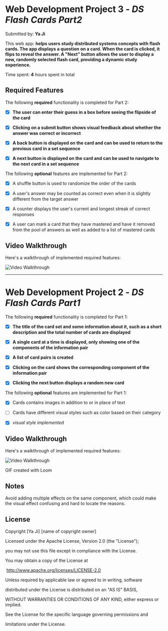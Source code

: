 # Web Development Project 3 - *DS Flash Cards Part2*




Submitted by: **Ya Ji**



This web app: **helps users study distributed systems concepts with flash cards. The app displays a question on a card. When the card is clicked, it flips to reveal the answer. A "Next" button allows the user to display a new, randomly selected flash card, providing a dynamic study experience.**



Time spent: **4** hours spent in total



## Required Features
The following **required** functionality is completed for Part 2:



- [x] **The user can enter their guess in a box before seeing the flipside of the card**
- [x] **Clicking on a submit button shows visual feedback about whether the answer was correct or incorrect**
- [x] **A back button is displayed on the card and can be used to return to the previous card in a set sequence**
- [x] **A next button is displayed on the card and can be used to navigate to the next card in a set sequence**



The following **optional** features are implemented for Part 2:



- [x] A shuffle button is used to randomize the order of the cards
- [x] A user's answer may be counted as correct even when it is slightly different from the target answer
- [x] A counter displays the user's current and longest streak of correct responses
- [x] A user can mark a card that they have mastered and have it removed from the pool of answers as well as added to a list of mastered cards



## Video Walkthrough



Here's a walkthrough of implemented required features:

<img src='https://private-user-images.githubusercontent.com/181181004/423332647-f3e3bdf7-ea47-4f50-9084-f5d3c8bd439d.gif?jwt=eyJhbGciOiJIUzI1NiIsInR5cCI6IkpXVCJ9.eyJpc3MiOiJnaXRodWIuY29tIiwiYXVkIjoicmF3LmdpdGh1YnVzZXJjb250ZW50LmNvbSIsImtleSI6ImtleTUiLCJleHAiOjE3NDIxOTIyNzcsIm5iZiI6MTc0MjE5MTk3NywicGF0aCI6Ii8xODExODEwMDQvNDIzMzMyNjQ3LWYzZTNiZGY3LWVhNDctNGY1MC05MDg0LWY1ZDNjOGJkNDM5ZC5naWY_WC1BbXotQWxnb3JpdGhtPUFXUzQtSE1BQy1TSEEyNTYmWC1BbXotQ3JlZGVudGlhbD1BS0lBVkNPRFlMU0E1M1BRSzRaQSUyRjIwMjUwMzE3JTJGdXMtZWFzdC0xJTJGczMlMkZhd3M0X3JlcXVlc3QmWC1BbXotRGF0ZT0yMDI1MDMxN1QwNjEyNTdaJlgtQW16LUV4cGlyZXM9MzAwJlgtQW16LVNpZ25hdHVyZT05MjQzMDVkZDIwYTg4YzM1ZTg4ODBlZjQyMWQwYWYzOGJkNzM1M2IzZTFkYmY5Mjk4OWI5ZTAwNDg1ZWYwODQ0JlgtQW16LVNpZ25lZEhlYWRlcnM9aG9zdCJ9.gisKDIHJBlfU9MbE7zUDznEVo_88QyFO5Bvp9Mq1n9A' width='' alt='Video Walkthrough' />

---
# Web Development Project 2 - *DS Flash Cards Part1*


The following **required** functionality is completed for Part 1:



- [x] **The title of the card set and some information about it, such as a short description and the total number of cards are displayed**

- [x] **A single card at a time is displayed, only showing one of the components of the information pair**

- [x] **A list of card pairs is created**

- [x] **Clicking on the card shows the corresponding component of the information pair**

- [x] **Clicking the next button displays a random new card**



The following **optional** features are implemented for Part 1:



- [x] Cards contains images in addition to or in place of text

- [ ] Cards have different visual styles such as color based on their category

- [x] *visual style implemented*



## Video Walkthrough



Here's a walkthrough of implemented required features:

<img src='https://private-user-images.githubusercontent.com/181181004/420706580-d9e64326-6c5c-406b-8838-0f7e6a62d382.gif?jwt=eyJhbGciOiJIUzI1NiIsInR5cCI6IkpXVCJ9.eyJpc3MiOiJnaXRodWIuY29tIiwiYXVkIjoicmF3LmdpdGh1YnVzZXJjb250ZW50LmNvbSIsImtleSI6ImtleTUiLCJleHAiOjE3NDIxODkyMzksIm5iZiI6MTc0MjE4ODkzOSwicGF0aCI6Ii8xODExODEwMDQvNDIwNzA2NTgwLWQ5ZTY0MzI2LTZjNWMtNDA2Yi04ODM4LTBmN2U2YTYyZDM4Mi5naWY_WC1BbXotQWxnb3JpdGhtPUFXUzQtSE1BQy1TSEEyNTYmWC1BbXotQ3JlZGVudGlhbD1BS0lBVkNPRFlMU0E1M1BRSzRaQSUyRjIwMjUwMzE3JTJGdXMtZWFzdC0xJTJGczMlMkZhd3M0X3JlcXVlc3QmWC1BbXotRGF0ZT0yMDI1MDMxN1QwNTIyMTlaJlgtQW16LUV4cGlyZXM9MzAwJlgtQW16LVNpZ25hdHVyZT0xNmIxYTdlMDg1YThlMjY2MTJmMjZjZGRiYzczMmRlNWNkMTIwMDJlYzE0NDQ1YzNhNGM0MWU0NmNkY2RkNGFjJlgtQW16LVNpZ25lZEhlYWRlcnM9aG9zdCJ9.6Dm4HjE0YitnxrMn2rf3nTGc8mqIxBwxbR0e7DgYPwI' title='Video Walkthrough' width='' alt='Video Walkthrough' />



<!-- Replace this with whatever GIF tool you used! -->

GIF created with Loom



## Notes



Avoid adding multiple effects on the same component, which could make the visual effect confusing and hard to locate the reasons. 



## License



  Copyright [Ya Ji] [name of copyright owner]



  Licensed under the Apache License, Version 2.0 (the "License");

  you may not use this file except in compliance with the License.

  You may obtain a copy of the License at



​    http://www.apache.org/licenses/LICENSE-2.0



  Unless required by applicable law or agreed to in writing, software

  distributed under the License is distributed on an "AS IS" BASIS,

  WITHOUT WARRANTIES OR CONDITIONS OF ANY KIND, either express or implied.

  See the License for the specific language governing permissions and

  limitations under the License.
